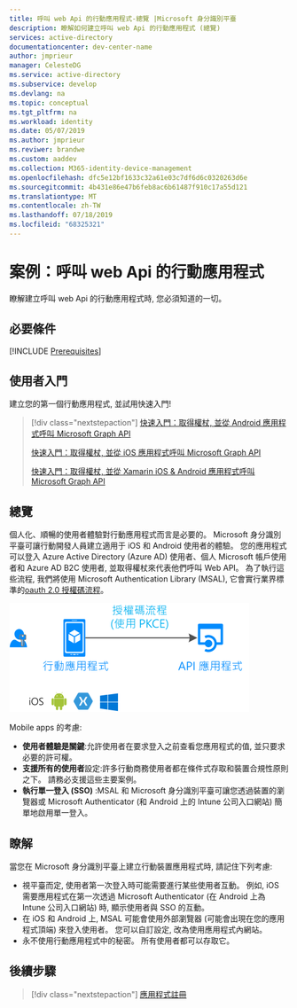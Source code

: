 ```yaml
---
title: 呼叫 web Api 的行動應用程式-總覽 |Microsoft 身分識別平臺
description: 瞭解如何建立呼叫 web Api 的行動應用程式 (總覽)
services: active-directory
documentationcenter: dev-center-name
author: jmprieur
manager: CelesteDG
ms.service: active-directory
ms.subservice: develop
ms.devlang: na
ms.topic: conceptual
ms.tgt_pltfrm: na
ms.workload: identity
ms.date: 05/07/2019
ms.author: jmprieur
ms.reviwer: brandwe
ms.custom: aaddev
ms.collection: M365-identity-device-management
ms.openlocfilehash: dfc5e12bf1633c32a61e03c7df6d6c0320263d6e
ms.sourcegitcommit: 4b431e86e47b6feb8ac6b61487f910c17a55d121
ms.translationtype: MT
ms.contentlocale: zh-TW
ms.lasthandoff: 07/18/2019
ms.locfileid: "68325321"
---
```

# <a name="scenario-mobile-application-that-calls-web-apis"></a>案例：呼叫 web Api 的行動應用程式

瞭解建立呼叫 web Api 的行動應用程式時, 您必須知道的一切。

## <a name="prerequisites"></a>必要條件

[!INCLUDE [Prerequisites](../../../includes/active-directory-develop-scenarios-prerequisites.md)]

## <a name="getting-started"></a>使用者入門

建立您的第一個行動應用程式, 並試用快速入門!

> [!div class="nextstepaction"]
> [快速入門：取得權杖, 並從 Android 應用程式呼叫 Microsoft Graph API](./quickstart-v2-android.md)
>
> [快速入門：取得權杖, 並從 iOS 應用程式呼叫 Microsoft Graph API](./quickstart-v2-ios.md)
>
> [快速入門：取得權杖, 並從 Xamarin iOS & Android 應用程式呼叫 Microsoft Graph API](https://github.com/Azure-Samples/active-directory-xamarin-native-v2)

## <a name="overview"></a>總覽

個人化、順暢的使用者體驗對行動應用程式而言是必要的。  Microsoft 身分識別平臺可讓行動開發人員建立適用于 iOS 和 Android 使用者的體驗。 您的應用程式可以登入 Azure Active Directory (Azure AD) 使用者、個人 Microsoft 帳戶使用者和 Azure AD B2C 使用者, 並取得權杖來代表他們呼叫 Web API。 為了執行這些流程, 我們將使用 Microsoft Authentication Library (MSAL), 它會實行業界標準的[oauth 2.0 授權碼流程](v2-oauth2-auth-code-flow.md)。

![精靈應用程式](./media/scenarios/mobile-app.svg)

Mobile apps 的考慮:

- **使用者體驗是關鍵**:允許使用者在要求登入之前查看您應用程式的值, 並只要求必要的許可權。
- **支援所有的使用者**設定:許多行動商務使用者都在條件式存取和裝置合規性原則之下。 請務必支援這些主要案例。
- **執行單一登入 (SSO)** :MSAL 和 Microsoft 身分識別平臺可讓您透過裝置的瀏覽器或 Microsoft Authenticator (和 Android 上的 Intune 公司入口網站) 簡單地啟用單一登入。

## <a name="specifics"></a>瞭解

當您在 Microsoft 身分識別平臺上建立行動裝置應用程式時, 請記住下列考慮:

- 視平臺而定, 使用者第一次登入時可能需要進行某些使用者互動。 例如, iOS 需要應用程式在第一次透過 Microsoft Authenticator (在 Android 上為 Intune 公司入口網站) 時, 顯示使用者與 SSO 的互動。
- 在 iOS 和 Android 上, MSAL 可能會使用外部瀏覽器 (可能會出現在您的應用程式頂端) 來登入使用者。 您可以自訂設定, 改為使用應用程式內網站。
- 永不使用行動應用程式中的秘密。 所有使用者都可以存取它。

## <a name="next-steps"></a>後續步驟

> [!div class="nextstepaction"]
> [應用程式註冊](scenario-mobile-app-registration.md)
